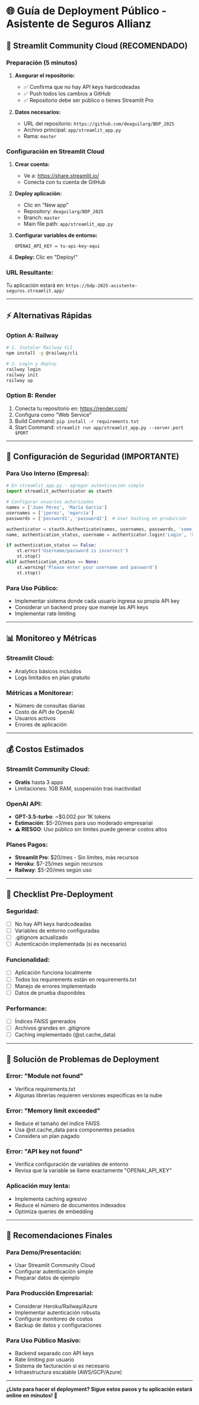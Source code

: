 # 🌐 Guía de Deployment Público - Asistente de Seguros Allianz

## 🚀 Streamlit Community Cloud (RECOMENDADO)

### **Preparación (5 minutos)**

1. **Asegurar el repositorio:**
   - ✅ Confirma que no hay API keys hardcodeadas
   - ✅ Push todos los cambios a GitHub
   - ✅ Repositorio debe ser público o tienes Streamlit Pro

2. **Datos necesarios:**
   - URL del repositorio: `https://github.com/deaguilarg/BDP_2025`
   - Archivo principal: `app/streamlit_app.py`
   - Rama: `master`

### **Configuración en Streamlit Cloud**

1. **Crear cuenta:**
   - Ve a: https://share.streamlit.io/
   - Conecta con tu cuenta de GitHub

2. **Deploy aplicación:**
   - Clic en "New app"
   - Repository: `deaguilarg/BDP_2025`
   - Branch: `master`
   - Main file path: `app/streamlit_app.py`

3. **Configurar variables de entorno:**
   ```
   OPENAI_API_KEY = tu-api-key-aqui
   ```

4. **Deploy:** Clic en "Deploy!"

### **URL Resultante:**
Tu aplicación estará en: `https://bdp-2025-asistente-seguros.streamlit.app/`

---

## ⚡ Alternativas Rápidas

### **Option A: Railway**
```bash
# 1. Instalar Railway CLI
npm install -g @railway/cli

# 2. Login y deploy
railway login
railway init
railway up
```

### **Option B: Render**
1. Conecta tu repositorio en: https://render.com/
2. Configura como "Web Service"
3. Build Command: `pip install -r requirements.txt`
4. Start Command: `streamlit run app/streamlit_app.py --server.port $PORT`

---

## 🔐 Configuración de Seguridad (IMPORTANTE)

### **Para Uso Interno (Empresa):**
```python
# En streamlit_app.py - agregar autenticación simple
import streamlit_authenticator as stauth

# Configurar usuarios autorizados
names = ['Juan Pérez', 'María García']
usernames = ['jperez', 'mgarcia']
passwords = ['password1', 'password2']  # Usar hashing en producción

authenticator = stauth.Authenticate(names, usernames, passwords, 'some_cookie_name', 'some_signature_key')
name, authentication_status, username = authenticator.login('Login', 'main')

if authentication_status == False:
    st.error('Username/password is incorrect')
    st.stop()
elif authentication_status == None:
    st.warning('Please enter your username and password')
    st.stop()
```

### **Para Uso Público:**
- Implementar sistema donde cada usuario ingresa su propia API key
- Considerar un backend proxy que maneje las API keys
- Implementar rate limiting

---

## 📊 Monitoreo y Métricas

### **Streamlit Cloud:**
- Analytics básicos incluidos
- Logs limitados en plan gratuito

### **Métricas a Monitorear:**
- Número de consultas diarias
- Costo de API de OpenAI
- Usuarios activos
- Errores de aplicación

---

## 💰 Costos Estimados

### **Streamlit Community Cloud:**
- **Gratis** hasta 3 apps
- Limitaciones: 1GB RAM, suspensión tras inactividad

### **OpenAI API:**
- **GPT-3.5-turbo**: ~$0.002 por 1K tokens
- **Estimación**: $5-20/mes para uso moderado empresarial
- **⚠️ RIESGO**: Uso público sin límites puede generar costos altos

### **Planes Pagos:**
- **Streamlit Pro**: $20/mes - Sin límites, más recursos
- **Heroku**: $7-25/mes según recursos
- **Railway**: $5-20/mes según uso

---

## 🚨 Checklist Pre-Deployment

### **Seguridad:**
- [ ] No hay API keys hardcodeadas
- [ ] Variables de entorno configuradas
- [ ] .gitignore actualizado
- [ ] Autenticación implementada (si es necesario)

### **Funcionalidad:**
- [ ] Aplicación funciona localmente
- [ ] Todos los requirements están en requirements.txt
- [ ] Manejo de errores implementado
- [ ] Datos de prueba disponibles

### **Performance:**
- [ ] Índices FAISS generados
- [ ] Archivos grandes en .gitignore
- [ ] Caching implementado (@st.cache_data)

---

## 🔧 Solución de Problemas de Deployment

### **Error: "Module not found"**
- Verifica requirements.txt
- Algunas librerías requieren versiones específicas en la nube

### **Error: "Memory limit exceeded"**
- Reduce el tamaño del índice FAISS
- Usa @st.cache_data para componentes pesados
- Considera un plan pagado

### **Error: "API key not found"**
- Verifica configuración de variables de entorno
- Revisa que la variable se llame exactamente "OPENAI_API_KEY"

### **Aplicación muy lenta:**
- Implementa caching agresivo
- Reduce el número de documentos indexados
- Optimiza queries de embedding

---

## 🎯 Recomendaciones Finales

### **Para Demo/Presentación:**
- Usar Streamlit Community Cloud
- Configurar autenticación simple
- Preparar datos de ejemplo

### **Para Producción Empresarial:**
- Considerar Heroku/Railway/Azure
- Implementar autenticación robusta
- Configurar monitoreo de costos
- Backup de datos y configuraciones

### **Para Uso Público Masivo:**
- Backend separado con API keys
- Rate limiting por usuario
- Sistema de facturación si es necesario
- Infraestructura escalable (AWS/GCP/Azure)

---

**¿Listo para hacer el deployment? Sigue estos pasos y tu aplicación estará online en minutos! 🚀** 